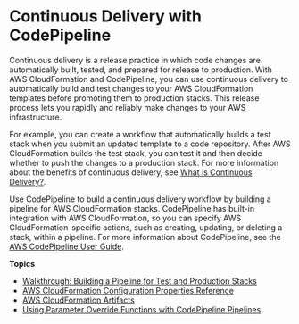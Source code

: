 # Continuous Delivery with CodePipeline<a name="continuous-delivery-codepipeline"></a>

Continuous delivery is a release practice in which code changes are automatically built, tested, and prepared for release to production\. With AWS CloudFormation and CodePipeline, you can use continuous delivery to automatically build and test changes to your AWS CloudFormation templates before promoting them to production stacks\. This release process lets you rapidly and reliably make changes to your AWS infrastructure\.

For example, you can create a workflow that automatically builds a test stack when you submit an updated template to a code repository\. After AWS CloudFormation builds the test stack, you can test it and then decide whether to push the changes to a production stack\. For more information about the benefits of continuous delivery, see [What is Continuous Delivery?](https://aws.amazon.com/devops/continuous-delivery/)\.

Use CodePipeline to build a continuous delivery workflow by building a pipeline for AWS CloudFormation stacks\. CodePipeline has built\-in integration with AWS CloudFormation, so you can specify AWS CloudFormation\-specific actions, such as creating, updating, or deleting a stack, within a pipeline\. For more information about CodePipeline, see the [AWS CodePipeline User Guide](https://docs.aws.amazon.com/codepipeline/latest/userguide/)\.

**Topics**
+ [Walkthrough: Building a Pipeline for Test and Production Stacks](continuous-delivery-codepipeline-basic-walkthrough.md)
+ [AWS CloudFormation Configuration Properties Reference](continuous-delivery-codepipeline-action-reference.md)
+ [AWS CloudFormation Artifacts](continuous-delivery-codepipeline-cfn-artifacts.md)
+ [Using Parameter Override Functions with CodePipeline Pipelines](continuous-delivery-codepipeline-parameter-override-functions.md)
